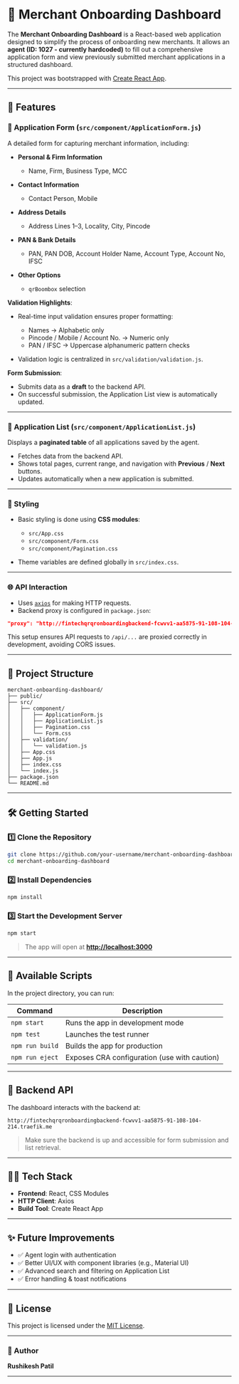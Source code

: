 # 🧾 Merchant Onboarding Dashboard

The **Merchant Onboarding Dashboard** is a React-based web application designed to simplify the process of onboarding new merchants.
It allows an **agent (ID: 1027 - currently hardcoded)** to fill out a comprehensive application form and view previously submitted merchant applications in a structured dashboard.

This project was bootstrapped with [Create React App](https://github.com/facebook/create-react-app).

---

## 🚀 Features

### 📝 Application Form (`src/component/ApplicationForm.js`)

A detailed form for capturing merchant information, including:

* **Personal & Firm Information**

  * Name, Firm, Business Type, MCC
* **Contact Information**

  * Contact Person, Mobile
* **Address Details**

  * Address Lines 1–3, Locality, City, Pincode
* **PAN & Bank Details**

  * PAN, PAN DOB, Account Holder Name, Account Type, Account No, IFSC
* **Other Options**

  * `qrBoombox` selection

**Validation Highlights**:

* Real-time input validation ensures proper formatting:

  * Names → Alphabetic only
  * Pincode / Mobile / Account No. → Numeric only
  * PAN / IFSC → Uppercase alphanumeric pattern checks
* Validation logic is centralized in `src/validation/validation.js`.

**Form Submission**:

* Submits data as a **draft** to the backend API.
* On successful submission, the Application List view is automatically updated.

---

### 📄 Application List (`src/component/ApplicationList.js`)

Displays a **paginated table** of all applications saved by the agent.

* Fetches data from the backend API.
* Shows total pages, current range, and navigation with **Previous** / **Next** buttons.
* Updates automatically when a new application is submitted.

---

### 🎨 Styling

* Basic styling is done using **CSS modules**:

  * `src/App.css`
  * `src/component/Form.css`
  * `src/component/Pagination.css`
* Theme variables are defined globally in `src/index.css`.

---

### 🌐 API Interaction

* Uses [`axios`](https://github.com/axios/axios) for making HTTP requests.
* Backend proxy is configured in `package.json`:

```json
"proxy": "http://fintechqrqronboardingbackend-fcwvv1-aa5875-91-108-104-214.traefik.me"
```

This setup ensures API requests to `/api/...` are proxied correctly in development, avoiding CORS issues.

---

## 📁 Project Structure

```
merchant-onboarding-dashboard/
├── public/
├── src/
│   ├── component/
│   │   ├── ApplicationForm.js
│   │   ├── ApplicationList.js
│   │   ├── Pagination.css
│   │   └── Form.css
│   ├── validation/
│   │   └── validation.js
│   ├── App.css
│   ├── App.js
│   ├── index.css
│   └── index.js
├── package.json
└── README.md
```

---

## 🛠️ Getting Started

### 1️⃣ Clone the Repository

```bash
git clone https://github.com/your-username/merchant-onboarding-dashboard.git
cd merchant-onboarding-dashboard
```

### 2️⃣ Install Dependencies

```bash
npm install
```

### 3️⃣ Start the Development Server

```bash
npm start
```

> The app will open at **[http://localhost:3000](http://localhost:3000)**

---

## 🧪 Available Scripts

In the project directory, you can run:

| Command         | Description                                  |
| --------------- | -------------------------------------------- |
| `npm start`     | Runs the app in development mode             |
| `npm test`      | Launches the test runner                     |
| `npm run build` | Builds the app for production                |
| `npm run eject` | Exposes CRA configuration (use with caution) |

---

## 📡 Backend API

The dashboard interacts with the backend at:

```
http://fintechqrqronboardingbackend-fcwvv1-aa5875-91-108-104-214.traefik.me
```

> Make sure the backend is up and accessible for form submission and list retrieval.

---

## 👨‍💻 Tech Stack

* **Frontend**: React, CSS Modules
* **HTTP Client**: Axios
* **Build Tool**: Create React App

---

## ✨ Future Improvements

* ✅ Agent login with authentication
* ✅ Better UI/UX with component libraries (e.g., Material UI)
* ✅ Advanced search and filtering on Application List
* ✅ Error handling & toast notifications

---

## 📜 License

This project is licensed under the [MIT License](LICENSE).

---

### 📌 Author

**Rushikesh Patil**

---

